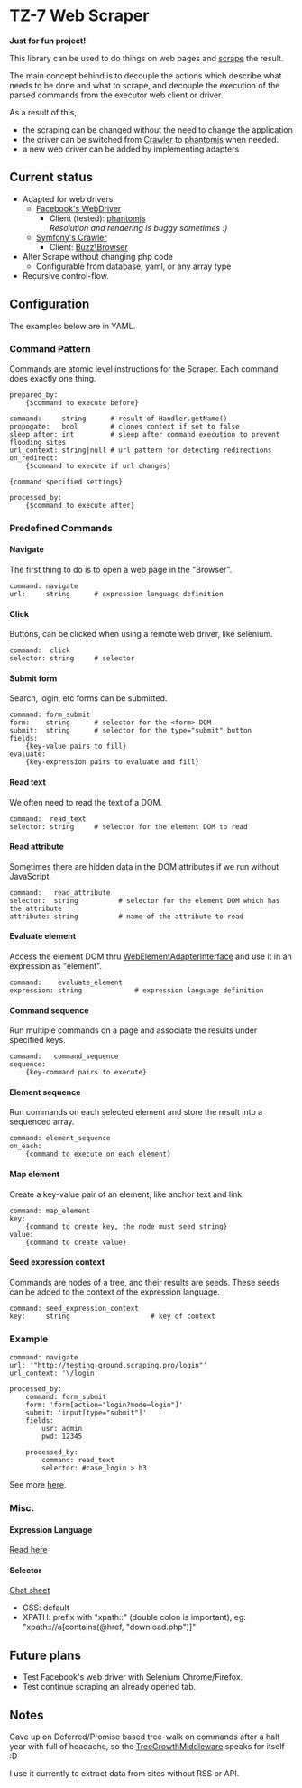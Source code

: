 # TZ-7 Web Scraper

**Just for fun project!** 

This library can be used to do things on web pages and 
 [scrape](https://en.wikipedia.org/wiki/Web_scraping) the result.

The main concept behind is to decouple the actions which describe what needs to be done
 and what to scrape, and decouple the execution of the parsed commands
 from the executor web client or driver.
 
As a result of this,
* the scraping can be changed without the need to change the application
* the driver can be switched from [Crawler](https://symfony.com/doc/current/components/dom_crawler.html)
 to [phantomjs](http://phantomjs.org/quick-start.html) when needed.
* a new web driver can be added by implementing adapters 

## Current status

* Adapted for web drivers:
    * [Facebook's WebDriver](https://github.com/facebook/php-webdriver)
        * Client (tested): [phantomjs](http://phantomjs.org/quick-start.html)  
          _Resolution and rendering is buggy sometimes :)_
    * [Symfony's Crawler](https://symfony.com/doc/current/components/dom_crawler.html)
        * Client: [Buzz\Browser](https://github.com/kriswallsmith/Buzz)
* Alter Scrape without changing php code
    * Configurable from database, yaml, or any array type
* Recursive control-flow.

## Configuration

The examples below are in YAML.

### Command Pattern

Commands are atomic level instructions for the Scraper. Each command does exactly one thing. 

    prepared_by:
        {$command to execute before}
        
    command:     string      # result of Handler.getName()
    propogate:   bool        # clones context if set to false
    sleep_after: int         # sleep after command execution to prevent flooding sites
    url_context: string|null # url pattern for detecting redirections 
    on_redirect:
        {$command to execute if url changes}
        
    {command specified settings}
    
    processed_by:
        {$command to execute after}
            
### Predefined Commands

#### Navigate

The first thing to do is to open a web page in the "Browser".

    command: navigate
    url:     string      # expression language definition

#### Click

Buttons, can be clicked when using a remote web driver, like selenium.

    command:  click
    selector: string     # selector

#### Submit form

Search, login, etc forms can be submitted.

    command: form_submit
    form:    string      # selector for the <form> DOM
    submit:  string      # selector for the type="submit" button
    fields:
        {key-value pairs to fill}
    evaluate:
        {key-expression pairs to evaluate and fill}
            
#### Read text

We often need to read the text of a DOM.

    command:  read_text
    selector: string     # selector for the element DOM to read
        
#### Read attribute

Sometimes there are hidden data in the DOM attributes if we run without JavaScript.

    command:   read_attribute
    selector:  string          # selector for the element DOM which has the attribute
    attribute: string          # name of the attribute to read

#### Evaluate element

Access the element DOM thru [WebElementAdapterInterface](src/WebDriver/WebElementAdapterInterface.php)
 and use it in an expression as "element".
 
    command:    evaluate_element
    expression: string             # expression language definition

#### Command sequence

Run multiple commands on a page and associate the results under specified keys.

    command:   command_sequence
    sequence:
        {key-command pairs to execute}
        
#### Element sequence

Run commands on each selected element and store the result into a sequenced array.
 
    command: element_sequence
    on_each:
        {command to execute on each element}
        
#### Map element

Create a key-value pair of an element, like anchor text and link.

    command: map_element
    key:
        {command to create key, the node must seed string}
    value:
        {command to create value}
        
#### Seed expression context

Commands are nodes of a tree, and their results are seeds. 
 These seeds can be added to the context of the expression language.
 
    command: seed_expression_context
    key:     string                    # key of context
    
### Example

    command: navigate
    url: '"http://testing-ground.scraping.pro/login"'
    url_context: '\/login'
    
    processed_by:
        command: form_submit
        form: 'form[action="login?mode=login"]'
        submit: 'input[type="submit"]'
        fields:
            usr: admin
            pwd: 12345
            
        processed_by:
            command: read_text
            selector: #case_login > h3
            
See more [here](tests/Scraper).


### Misc.

#### Expression Language

[Read here](https://symfony.com/doc/current/components/expression_language.html)

#### Selector

[Chat sheet](https://devhints.io/xpath)

* CSS: default
* XPATH: prefix with "xpath::" (double colon is important), eg: "xpath:://a[contains(@href, "download.php")]"

## Future plans

* Test Facebook's web driver with Selenium Chrome/Firefox.
* Test continue scraping an already opened tab.

## Notes

Gave up on Deferred/Promise based tree-walk on commands after a half year with full of headache, so the 
 [TreeGrowthMiddleware](src/Command/Middleware/TreeGrowthMiddleware.php) speaks for itself :D
 
I use it currently to extract data from sites without RSS or API.